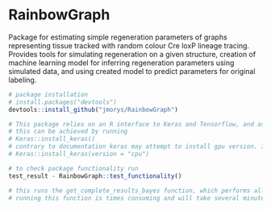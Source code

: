 # RainbowGraph
Package for estimating simple regeneration parameters of graphs representing tissue tracked with random colour Cre loxP lineage tracing.
Provides tools for simulating regeneration on a given structure, creation of machine learning model for inferring regeneration parameters using simulated data, and using created model to predict parameters for original labeling.


``` r
# package installation
# install.packages("devtools")
devtools::install_github("jmorys/RainbowGraph")

# This package relies on an R interface to Keras and Tensorflow, and as such those tools have to be installed.
# this can be achieved by running
# Keras::install_keras()
# contrary to documentation keras may attempt to install gpu version. If it causes problems during installation try
# Keras::install_keras(version = "cpu")

# to check package functionality run
test_result - RainbowGraph::test_functionality()

# this runs the get_complete_results_bayes function, which performs all steps of regeneration characteristics prediction, on a test_graph supplied in package.
# running this function is times consuming and will take several minutes

```

